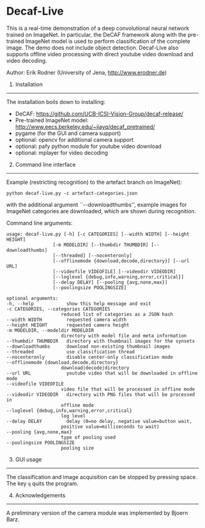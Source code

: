 Decaf-Live 
==================

This is a real-time demonstration of a deep convolutional neural network trained on ImageNet. In particular, the DeCAF framework along with the pre-trained ImageNet model is used to perform classification of the complete image. The demo does not include object detection. Decaf-Live also supports offline video processing with direct youtube video download and video decoding.

Author: Erik Rodner (University of Jena, http://www.erodner.de)

1. Installation
---------------

The installation boils down to installing:
- DeCAF: https://github.com/UCB-ICSI-Vision-Group/decaf-release/
- Pre-trained ImageNet model: http://www.eecs.berkeley.edu/~jiayq/decaf_pretrained/
- pygame (for the GUI and camera support)
- optional: opencv for additional camera support
- optional: pafy python module for youtube video download
- optional: mplayer for video decoding 


2. Command line interface
--------------------------

Example (restricting recognition) to the artefact branch on ImageNet):

    python decaf-live.py -c artefact-categories.json

with the additional argument ``--downloadthumbs'', example images for ImageNet categories are downloaded, which are
shown during recognition.

Command line arguments:

    usage: decaf-live.py [-h] [-c CATEGORIES] [--width WIDTH] [--height HEIGHT]
                     [-m MODELDIR] [--thumbdir THUMBDIR] [--downloadthumbs]
                     [--threaded] [--nocenteronly]
                     [--offlinemode {download,decode,directory}] [--url URL]
                     [--videofile VIDEOFILE] [--videodir VIDEODIR]
                     [--loglevel {debug,info,warning,error,critical}]
                     [--delay DELAY] [--pooling {avg,none,max}]
                     [--poolingsize POOLINGSIZE]

    optional arguments:
    -h, --help            show this help message and exit
    -c CATEGORIES, --categories CATEGORIES
                        reduced list of categories as a JSON hash
    --width WIDTH         requested camera width
    --height HEIGHT       requested camera height
    -m MODELDIR, --modeldir MODELDIR
                        directory with model file and meta information
    --thumbdir THUMBDIR   directory with thumbnail images for the synsets
    --downloadthumbs      download non-existing thumbnail images
    --threaded            use classification thread
    --nocenteronly        disable center-only classification mode
    --offlinemode {download,decode,directory}
                        download|decode|directory
    --url URL             youtube video that will be downloaded in offline mode
    --videofile VIDEOFILE
                        video file that will be processed in offline mode
    --videodir VIDEODIR   directory with PNG files that will be processed in
                        offline mode
    --loglevel {debug,info,warning,error,critical}
                        log level
    --delay DELAY         delay (0=no delay, negative value=button wait,
                        positive value=milliseconds to wait)
    --pooling {avg,none,max}
                        type of pooling used
    --poolingsize POOLINGSIZE
                        pooling size

3. GUI usage
------------------------------------

The classification and image acquisition can be stopped by pressing space. The key ``q`` quits the program.

4. Acknowledgements
------------------------------------

A preliminary version of the camera module was implemented by Bjoern Barz.

